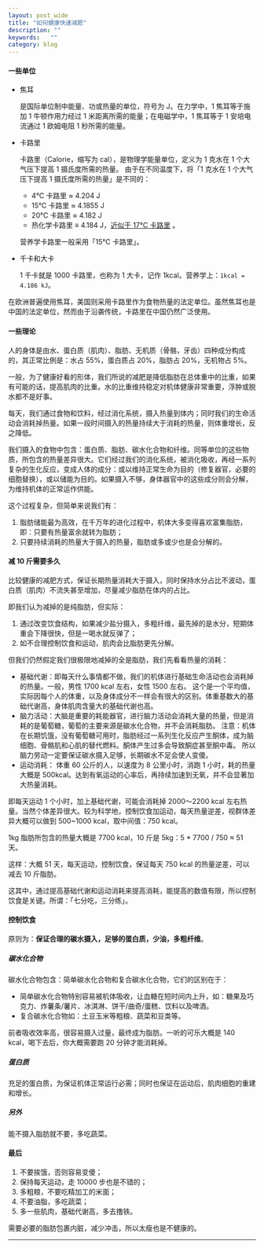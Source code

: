 ```yaml
---
layout: post_wide
title: "如何健康快速减肥"
description: ""
keywords:   ""
category: blog
---
```


#### 一些单位

* 焦耳

    是国际单位制中能量、功或热量的单位，符号为 J。在力学中，1 焦耳等于施加 1 牛顿作用力经过 1 米距离所需的能量；在电磁学中，1 焦耳等于 1 安培电流通过 1 欧姆电阻 1 秒所需的能量。

* 卡路里

    卡路里（Calorie，缩写为 cal），是物理学能量单位，定义为 1 克水在 1 个大气压下提高 1 摄氏度所需的热量。
    由于在不同温度下，将「1 克水在 1 个大气压下提高 1 摄氏度所需的热量」是不同的：

    * 4℃ 卡路里 ≈ 4.204 J
    * 15℃ 卡路里 ≈ 4.1855 J
    * 20℃ 卡路里 ≈ 4.182 J
    * 热化学卡路里 ≡ 4.184 J，[近似于 17℃ 卡路里][1] 。

    营养学卡路里一般采用「15℃ 卡路里」。

* 千卡和大卡

    1 千卡就是 1000 卡路里，也称为 1 大卡，记作 1kcal。营养学上：`1kcal = 4.186 kJ`。

在欧洲普遍使用焦耳，美国则采用卡路里作为食物热量的法定单位。虽然焦耳也是中国的法定单位，然而由于沿袭传统，卡路里在中国仍然广泛使用。

#### 一些理论

人的身体是由水、蛋白质（肌肉）、脂肪、无机质（骨骼，牙齿）四种成分构成的，其正常比例是：水占 55%，蛋白质占 20%，脂肪占 20%，无机物占 5%。

一般，为了健康好看的形体，我们所说的减肥是降低脂肪在总体重中的比重，如果有可能的话，提高肌肉的比重。水的比重维持稳定对机体健康非常重要，浮肿或脱水都不是好事。

每天，我们通过食物和饮料，经过消化系统，摄入热量到体内；同时我们的生命活动会消耗掉热量。如果一段时间摄入的热量持续大于消耗的热量，则体重增长，反之降低。

我们摄入的食物中包含：蛋白质、脂肪、碳水化合物和纤维。同等单位的这些物质，所包含的热量差异很大。它们经过我们的消化系统，被消化吸收，再经一系列复杂的生化反应，变成人体的成分：或以维持正常生命为目的（修复器官，必要的细胞替换），或以储能为目的。如果摄入不够，身体器官中的这些成分则会分解，为维持机体的正常运作供能。

这个过程复杂，但简单来说我们有：

1. 脂肪储能最为高效，在千万年的进化过程中，机体大多变得喜欢富集脂肪，即：只要有热量富余就转为脂肪；
2. 只要持续消耗的热量大于摄入的热量，脂肪或多或少也是会分解的。

#### 减 10 斤需要多久

比较健康的减肥方式，保证长期热量消耗大于摄入，同时保持水分占比不波动，蛋白质（肌肉）不流失甚至增加，尽量减少脂肪在体内的占比。

即我们认为减掉的是纯脂肪，但实际：

1. 通过改变饮食结构，如果减少盐分摄入，多粗纤维，最先掉的是水分，短期体重会下降很快，但是一喝水就反弹了；
2. 如不合理控制饮食和运动，肌肉会比脂肪更先分解。

但我们仍然假定我们很极限地减掉的全是脂肪，我们先看看热量的消耗：

* 基础代谢：即每天什么事情都不做，我们的机体进行基础生命活动也会消耗掉的热量。一般，男性 1700 kcal 左右，女性 1500 左右。
    这个是一个平均值，实际因每个人的体重，以及身体成分不一样会有很大的区别。体重基数大的基础代谢高，身体肌肉含量大的基础代谢也高。
* 脑力活动：大脑是重要的耗能器官，进行脑力活动会消耗大量的热量，但是消耗的是葡萄糖，葡萄的主要来源是碳水化合物，并不会消耗脂肪。
    注意：机体在长期饥饿，没有葡萄糖可用时，脂肪经过一系列生化反应产生酮体，成为脑细胞、骨骼肌和心肌的替代燃料。酮体产生过多会导致酮症甚至酮中毒。
    所以脑力劳动一定要保证碳水摄入足够，长期碳水不足会使人变傻。
* 运动消耗：
    体重 60 公斤的人，以速度为 8 公里小时，消跑 1 小时，耗的热量大概是 500kcal。达到有氧运动的心率后，再持续加速到无氧，并不会显著加大热量消耗。

即每天运动 1 个小时，加上基础代谢，可能会消耗掉 2000～2200 kcal 左右热量。当然个体差异很大。较为科学地，控制饮食加运动，每天热量逆差，视群体差异大概可以做到 500~1000 kcal，取中间值：750 kcal。

1kg 脂肪所包含的热量大概是 7700 kcal，10 斤是 5kg：5 * 7700 / 750 ≈ 51 天。

这样：大概 51 天，每天运动，控制饮食，保证每天 750 kcal 的热量逆差，可以减去 10 斤脂肪。

这其中，通过提高基础代谢和运动消耗来提高消耗，能提高的数值有限，所以控制饮食是关键。所谓：「七分吃，三分练」。

#### 控制饮食

原则为：**保证合理的碳水摄入，足够的蛋白质，少油，多粗纤维**。

##### 碳水化合物

碳水化合物包含：简单碳水化合物和复合碳水化合物，它们的区别在于：

* 简单碳水化合物特别容易被机体吸收，让血糖在短时间内上升，如：糖果及巧克力、炸薯条/薯片、冰淇淋、饼干/曲奇/蛋糕、饮料以及啤酒。
* 复合碳水化合物如：土豆玉米等粗粮、蔬菜和豆类等。

前者吸收效率高，很容易摄入过量，最终成为脂肪。一听的可乐大概是 140 kcal，喝下去后，你大概需要跑 20 分钟才能消耗掉。

##### 蛋白质

充足的蛋白质，为保证机体正常运行必需；同时也保证在运动后，肌肉细胞的重建和增长。

##### 另外

能不摄入脂肪就不要，多吃蔬菜。

#### 最后

1. 不要挨饿，否则容易变傻；
2. 保持每天运动，走 10000 步也是不错的；
3. 多粗粮，不要吃精加工的米面；
4. 不要油脂，多吃蔬菜；
5. 多一些肌肉，基础代谢高，多去撸铁。

需要必要的脂肪包裹内脏，减少冲击，所以太瘦也是不健康的。

---

[1]: http://www.fao.org/3/ae906e/ae906e17.htm
